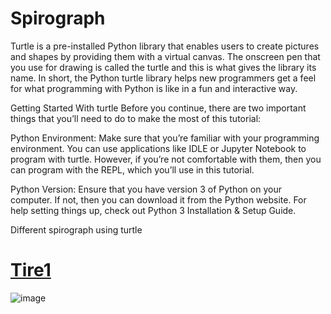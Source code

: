 # Spirograph

Turtle is a pre-installed Python library that enables users to create pictures and shapes by providing them with a virtual canvas. The onscreen pen that you use for drawing is called the turtle and this is what gives the library its name. In short, the Python turtle library helps new programmers get a feel for what programming with Python is like in a fun and interactive way.

Getting Started With turtle
Before you continue, there are two important things that you’ll need to do to make the most of this tutorial:

Python Environment: Make sure that you’re familiar with your programming environment. You can use applications like IDLE or Jupyter Notebook to program with turtle. However, if you’re not comfortable with them, then you can program with the REPL, which you’ll use in this tutorial.

Python Version: Ensure that you have version 3 of Python on your computer. If not, then you can download it from the Python website. For help setting things up, check out Python 3 Installation & Setup Guide.

Different spirograph using turtle

# [Tire1](https://github.com/palak2610/Spirograph/blob/main/Tire1.py)

![image](https://user-images.githubusercontent.com/52192460/181514013-5a26d63a-b7d9-4a40-b973-3a6fb69a444c.png)
